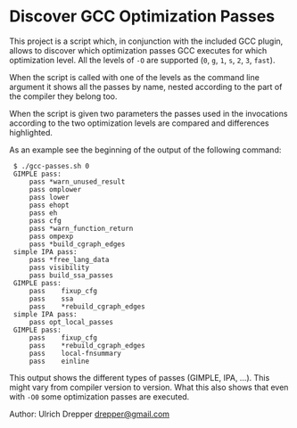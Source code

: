 Discover GCC Optimization Passes
================================

This project is a script which, in conjunction with the included GCC plugin,
allows to discover which optimization passes GCC executes for which optimization
level.  All the levels of `-O` are supported (`0`, `g`, `1`, `s`, `2`, `3`, `fast`).

When the script is called with one of the levels as the command line argument it
shows all the passes by name, nested according to the part of the compiler they
belong too.

When the script is given two parameters the passes used in the invocations
according to the two optimization levels are compared and differences highlighted.

As an example see the beginning of the output of the following command:

     $ ./gcc-passes.sh 0
     GIMPLE pass:
         pass *warn_unused_result
         pass omplower
         pass lower
         pass ehopt
         pass eh
         pass cfg
         pass *warn_function_return
         pass ompexp
         pass *build_cgraph_edges
     simple IPA pass:
         pass *free_lang_data
         pass visibility
         pass build_ssa_passes
     GIMPLE pass:
         pass    fixup_cfg
         pass    ssa
         pass    *rebuild_cgraph_edges
     simple IPA pass:
         pass opt_local_passes
     GIMPLE pass:
         pass    fixup_cfg
         pass    *rebuild_cgraph_edges
         pass    local-fnsummary
         pass    einline

This output shows the different types of passes (GIMPLE, IPA, …).  This might vary
from compiler version to version.  What this also shows that even with `-O0` some
optimization passes are executed.


Author: Ulrich Drepper <drepper@gmail.com>

